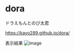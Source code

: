 # dora
ドラえもんとのび太君

https://kayo289.github.io/dora/

表示結果
![image](https://user-images.githubusercontent.com/39555606/84470600-a7f77e80-acbe-11ea-9933-6d4850e446e8.png)
